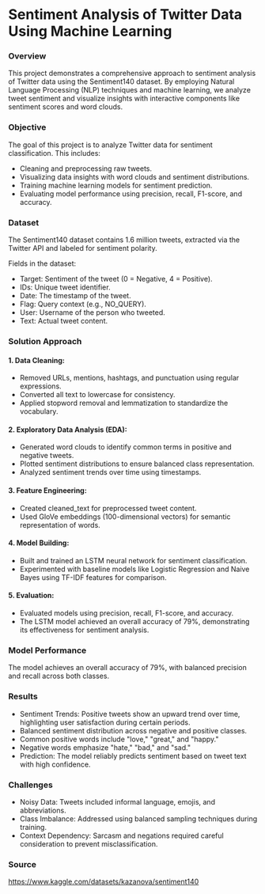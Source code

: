 # Sentiment Analysis of Twitter Data Using Machine Learning

### Overview

This project demonstrates a comprehensive approach to sentiment analysis of Twitter data using the Sentiment140 dataset. By employing Natural Language Processing (NLP) techniques and machine learning, we analyze tweet sentiment and visualize insights with interactive components like sentiment scores and word clouds.

### Objective

The goal of this project is to analyze Twitter data for sentiment classification. This includes:

- Cleaning and preprocessing raw tweets.
- Visualizing data insights with word clouds and sentiment distributions.
- Training machine learning models for sentiment prediction.
- Evaluating model performance using precision, recall, F1-score, and accuracy.

### Dataset 

The Sentiment140 dataset contains 1.6 million tweets, extracted via the Twitter API and labeled for sentiment polarity.

Fields in the dataset:

- Target: Sentiment of the tweet (0 = Negative, 4 = Positive).
- IDs: Unique tweet identifier.
- Date: The timestamp of the tweet.
- Flag: Query context (e.g., NO_QUERY).
- User: Username of the person who tweeted.
- Text: Actual tweet content.

### Solution Approach

#### 1. Data Cleaning:
- Removed URLs, mentions, hashtags, and punctuation using regular expressions.
- Converted all text to lowercase for consistency.
- Applied stopword removal and lemmatization to standardize the vocabulary.

#### 2. Exploratory Data Analysis (EDA):
- Generated word clouds to identify common terms in positive and negative tweets.
- Plotted sentiment distributions to ensure balanced class representation.
- Analyzed sentiment trends over time using timestamps.

#### 3. Feature Engineering:
- Created cleaned_text for preprocessed tweet content.
- Used GloVe embeddings (100-dimensional vectors) for semantic representation of words.

#### 4. Model Building:
- Built and trained an LSTM neural network for sentiment classification.
- Experimented with baseline models like Logistic Regression and Naive Bayes using TF-IDF features for comparison.

#### 5. Evaluation:
- Evaluated models using precision, recall, F1-score, and accuracy.
- The LSTM model achieved an overall accuracy of 79%, demonstrating its effectiveness for sentiment analysis.

### Model Performance

The model achieves an overall accuracy of 79%, with balanced precision and recall across both classes.

### Results

- Sentiment Trends: Positive tweets show an upward trend over time, highlighting user satisfaction during certain periods.
- Balanced sentiment distribution across negative and positive classes.
- Common positive words include "love," "great," and "happy."
- Negative words emphasize "hate," "bad," and "sad."
- Prediction: The model reliably predicts sentiment based on tweet text with high confidence.

### Challenges

- Noisy Data: Tweets included informal language, emojis, and abbreviations.
- Class Imbalance: Addressed using balanced sampling techniques during training.
- Context Dependency: Sarcasm and negations required careful consideration to prevent misclassification.

### Source

https://www.kaggle.com/datasets/kazanova/sentiment140
